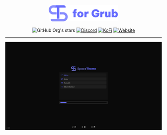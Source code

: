 <div align="center">
<h3><img height="52px" src="https://raw.githubusercontent.com/SpaceTheme/Grub/main/.github/assets/logo.png"></h3>

![GitHub Org's stars](https://img.shields.io/github/stars/SpaceTheme?style=for-the-badge&logo=github&labelColor=%23111111&color=%231e1e1e)
[![Discord](https://img.shields.io/discord/1104516050537685144?style=for-the-badge&logo=discord&logoColor=%23fff&labelColor=%235865f2&color=%235865f2)](https://discord.spacetheme.net)
[![KoFi](https://img.shields.io/badge/kofi-dark?style=for-the-badge&logo=kofi&logoColor=%23fff&labelColor=%23ff5e5b&color=%23ff5e5b)](https://kofi.spacetheme.net)
[![Website](https://img.shields.io/badge/website-back?style=for-the-badge&logo=googlechrome&logoColor=%23ffffff&labelColor=%23111111&color=%23111111)](https://spacetheme.net)
<hr>
</div>

![Preview](https://raw.githubusercontent.com/SpaceTheme/Grub/main/.github/assets/preview.png)

<!--## Installation
1. Download [Millennium](https://docs.steambrew.app/users/installing) and follow the provided instructions to install the patcher.
1. Open the [Theme Page](https://steambrew.app/theme?id=zQndv1rI0FXLh3QTRgOL) and click the Copy Theme ID button.
1. Navigate to the Theme tab in the Millennium settings and select "Install Theme" and paste the Theme ID.

**Voilà! Enjoy the new look of your Steam!**-->